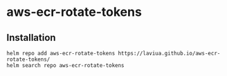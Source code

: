# aws-ecr-rotate-tokens

## Installation

```console
helm repo add aws-ecr-rotate-tokens https://laviua.github.io/aws-ecr-rotate-tokens/
helm search repo aws-ecr-rotate-tokens
```
